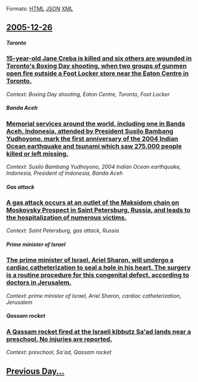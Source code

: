 
Formats: [HTML](2005/12/26/index.html)  [JSON](2005/12/26/index.json)  [XML](2005/12/26/index.xml)  

## [2005-12-26](/news/2005/12/26/index.md)

##### Toronto
### [ 15-year-old Jane Creba is killed and six others are wounded in Toronto's Boxing Day shooting, when two groups of gunmen open fire outside a Foot Locker store near the Eaton Centre in Toronto. ](/news/2005/12/26/15-year-old-jane-creba-is-killed-and-six-others-are-wounded-in-toronto-s-boxing-day-shooting-when-two-groups-of-gunmen-open-fire-outside-a.md)
_Context: Boxing Day shooting, Eaton Centre, Toronto, Foot Locker_

##### Banda Aceh
### [ Memorial services around the world, including one in Banda Aceh, Indonesia, attended by President Susilo Bambang Yudhoyono, mark the first anniversary of the 2004 Indian Ocean earthquake and tsunami which saw 275,000 people killed or left missing. ](/news/2005/12/26/memorial-services-around-the-world-including-one-in-banda-aceh-indonesia-attended-by-president-susilo-bambang-yudhoyono-mark-the-first.md)
_Context: Susilo Bambang Yudhoyono, 2004 Indian Ocean earthquake, Indonesia, President of Indonesia, Banda Aceh_

##### Gas attack
### [ A gas attack occurs at an outlet of the Maksidom chain on Moskovsky Prospect in Saint Petersburg, Russia, and leads to the hospitalization of numerous victims. ](/news/2005/12/26/a-gas-attack-occurs-at-an-outlet-of-the-maksidom-chain-on-moskovsky-prospect-in-saint-petersburg-russia-and-leads-to-the-hospitalization.md)
_Context: Saint Petersburg, gas attack, Russia_

##### Prime minister of Israel
### [ The prime minister of Israel, Ariel Sharon, will undergo a cardiac catheterization to seal a hole in his heart. The surgery is a routine procedure for this congenital defect, according to doctors in Jerusalem. ](/news/2005/12/26/the-prime-minister-of-israel-ariel-sharon-will-undergo-a-cardiac-catheterization-to-seal-a-hole-in-his-heart-the-surgery-is-a-routine-pr.md)
_Context: prime minister of Israel, Ariel Sharon, cardiac catheterization, Jerusalem_

##### Qassam rocket
### [ A Qassam rocket fired at the Israeli kibbutz Sa'ad lands near a preschool. No injuries are reported. ](/news/2005/12/26/a-qassam-rocket-fired-at-the-israeli-kibbutz-sa-ad-lands-near-a-preschool-no-injuries-are-reported.md)
_Context: preschool, Sa'ad, Qassam rocket_

## [Previous Day...](/news/2005/12/25/index.md)


